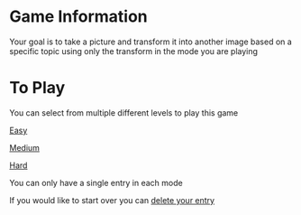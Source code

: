 # Game Information
Your goal is to take a picture and transform it into another image based on a specific topic using only the transform in the mode you are playing

# To Play
You can select from multiple different levels to play this game

[Easy](https://github.com/MatissesProjects/GenerateImage/issues/new?title=Transform%20Dont%20modify%20the%20title%20just%20use%20the%20form&template=easy.yml)

[Medium](https://github.com/MatissesProjects/GenerateImage/issues/new?title=Transform%20Dont%20modify%20the%20title%20just%20use%20the%20form&template=medium.yml)

[Hard](https://github.com/MatissesProjects/GenerateImage/issues/new?title=Transform%20Dont%20modify%20the%20title%20just%20use%20the%20form&template=hard.yml)

You can only have a single entry in each mode

If you would like to start over you can [delete your entry](https://github.com/MatissesProjects/GenerateImage/issues/new?title=DeleteEntry%20Dont%20modify%20the%20title%20just%20use%20the%20form&template=deleteEntry.yml)